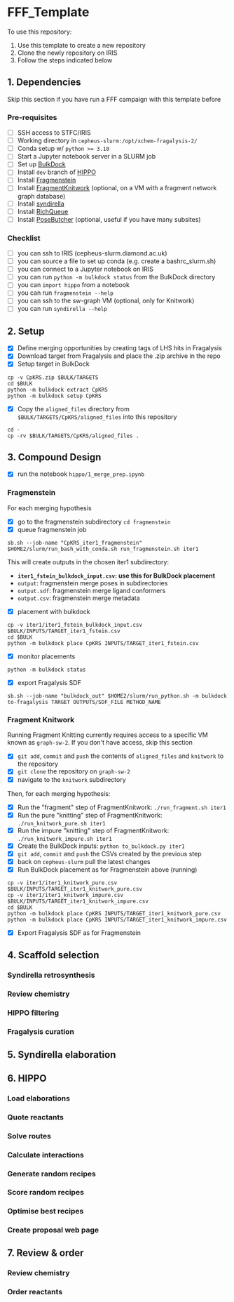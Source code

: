 # FFF_Template

To use this repository:

1. Use this template to create a new repository
1. Clone the newly repository on IRIS
1. Follow the steps indicated below

## 1. Dependencies

Skip this section if you have run a FFF campaign with this template before

### Pre-requisites

- [ ] SSH access to STFC/IRIS
- [ ] Working directory in `cepheus-slurm:/opt/xchem-fragalysis-2/`
- [ ] Conda setup w/ `python >= 3.10`
- [ ] Start a Jupyter notebook server in a SLURM job
- [ ] Set up [BulkDock](https://github.com/mwinokan/BulkDock)
- [ ] Install `dev` branch of [HIPPO](https://github.com/mwinokan/HIPPO)
- [ ] Install [Fragmenstein](https://github.com/matteoferla/Fragmenstein)
- [ ] Install [FragmentKnitwork](https://github.com/xchem/FragmentKnitwork) (optional, on a VM with a fragment network graph database)
- [ ] Install [syndirella](https://github.com/kate-fie/syndirella)
- [ ] Install [RichQueue](https://github.com/mwinokan/RichQueue)
- [ ] Install [PoseButcher](https://github.com/mwinokan/PoseButcher) (optional, useful if you have many subsites)

### Checklist

- [ ] you can ssh to IRIS (cepheus-slurm.diamond.ac.uk)
- [ ] you can source a file to set up conda (e.g. create a bashrc_slurm.sh)
- [ ] you can connect to a Jupyter notebook on IRIS
- [ ] you can run `python -m bulkdock status` from the BulkDock directory
- [ ] you can `import hippo` from a notebook
- [ ] you can run `fragmenstein --help`
- [ ] you can ssh to the sw-graph VM (optional, only for Knitwork)
- [ ] you can run `syndirella --help`

## 2. Setup

- [x] Define merging opportunities by creating tags of LHS hits in Fragalysis
- [x] Download target from Fragalysis and place the .zip archive in the repo
- [x] Setup target in BulkDock 

```
cp -v CpKRS.zip $BULK/TARGETS
cd $BULK
python -m bulkdock extract CpKRS
python -m bulkdock setup CpKRS
```

- [x] Copy the `aligned_files` directory from `$BULK/TARGETS/CpKRS/aligned_files` into this repository

```
cd - 
cp -rv $BULK/TARGETS/CpKRS/aligned_files .
```

## 3. Compound Design

- [x] run the notebook `hippo/1_merge_prep.ipynb`

### Fragmenstein

For each merging hypothesis

- [x] go to the fragmenstein subdirectory `cd fragmenstein`
- [x] queue fragmenstein job 

```sb.sh --job-name "CpKRS_iter1_fragmenstein" $HOME2/slurm/run_bash_with_conda.sh run_fragmenstein.sh iter1```

This will create outputs in the chosen iter1 subdirectory:

- **`iter1_fstein_bulkdock_input.csv`: use this for BulkDock placement**
- `output`: fragmenstein merge poses in subdirectories
- `output.sdf`: fragmenstein merge ligand conformers
- `output.csv`: fragmenstein merge metadata

- [x] placement with bulkdock

```
cp -v iter1/iter1_fstein_bulkdock_input.csv $BULK/INPUTS/TARGET_iter1_fstein.csv
cd $BULK
python -m bulkdock place CpKRS INPUTS/TARGET_iter1_fstein.csv
```

- [x] monitor placements

```
python -m bulkdock status
```

- [x] export Fragalysis SDF

```
sb.sh --job-name "bulkdock_out" $HOME2/slurm/run_python.sh -m bulkdock to-fragalysis TARGET OUTPUTS/SDF_FILE METHOD_NAME
```

### Fragment Knitwork

Running Fragment Knitting currently requires access to a specific VM known as `graph-sw-2`. If you don't have access, skip this section

- [x] `git add`, `commit` and `push` the contents of `aligned_files` and `knitwork` to the repository
- [x] `git clone` the repository on `graph-sw-2`
- [x] navigate to the `knitwork` subdirectory

Then, for each merging hypothesis:

- [x] Run the "fragment" step of FragmentKnitwork: `./run_fragment.sh iter1`
- [x] Run the pure "knitting" step of FragmentKnitwork: `./run_knitwork_pure.sh iter1`
- [x] Run the impure "knitting" step of FragmentKnitwork: `./run_knitwork_impure.sh iter1`
- [x] Create the BulkDock inputs: `python to_bulkdock.py iter1`
- [x] `git add`, `commit` and `push` the CSVs created by the previous step
- [x] back on `cepheus-slurm` pull the latest changes
- [x] Run BulkDock placement as for Fragmenstein above (running)

```
cp -v iter1/iter1_knitwork_pure.csv $BULK/INPUTS/TARGET_iter1_knitwork_pure.csv
cp -v iter1/iter1_knitwork_impure.csv $BULK/INPUTS/TARGET_iter1_knitwork_impure.csv
cd $BULK
python -m bulkdock place CpKRS INPUTS/TARGET_iter1_knitwork_pure.csv
python -m bulkdock place CpKRS INPUTS/TARGET_iter1_knitwork_impure.csv
```

- [x] Export Fragalysis SDF as for Fragmenstein

## 4. Scaffold selection

### Syndirella retrosynthesis
### Review chemistry
### HIPPO filtering
### Fragalysis curation

## 5. Syndirella elaboration

## 6. HIPPO

### Load elaborations
### Quote reactants
### Solve routes
### Calculate interactions
### Generate random recipes
### Score random recipes
### Optimise best recipes
### Create proposal web page

## 7. Review & order

### Review chemistry
### Order reactants
